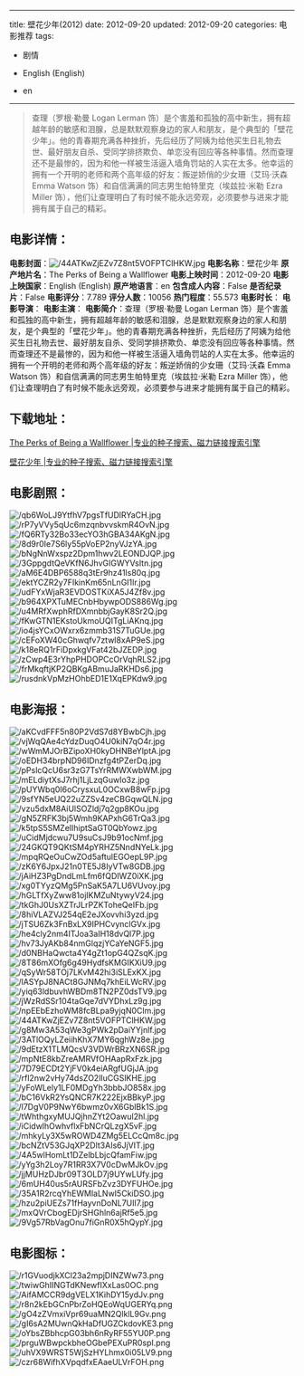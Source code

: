 
---
title: 壁花少年(2012)
date: 2012-09-20
updated: 2012-09-20
categories: 电影推荐
tags:
- 剧情

- English (English)
- en
---


> 查理（罗根·勒曼 Logan Lerman 饰）是个害羞和孤独的高中新生，拥有超越年龄的敏感和泪腺，总是默默观察身边的家人和朋友，是个典型的「壁花少年」。他的青春期充满各种挫折，先后经历了阿姨为给他买生日礼物去世、最好朋友自杀、受同学排挤欺负、单恋没有回应等各种事情。然而查理还不是最惨的，因为和他一样被生活逼入墙角罚站的人实在太多。他幸运的拥有一个开明的老师和两个高年级的好友：叛逆娇俏的少女珊（艾玛·沃森 Emma Watson 饰）和自信满满的同志男生帕特里克（埃兹拉·米勒 Ezra Miller 饰），他们让查理明白了有时候不能永远旁观，必须要参与进来才能拥有属于自己的精彩。

## **电影详情**：

**电影封面**：<img src="https://image.tmdb.org/t/p/w200/44ATKwZjEZv7Z8nt5VOFPTClHKW.jpg" alt="/44ATKwZjEZv7Z8nt5VOFPTClHKW.jpg" title="/44ATKwZjEZv7Z8nt5VOFPTClHKW.jpg">
**电影名称**：壁花少年
**原产地片名**：The Perks of Being a Wallflower
**电影上映时间**：2012-09-20
**电影上映国家**：English (English)
**原产地语言**：en
**包含成人内容**：False
**是否纪录片**：False
**电影评分**：7.789
**评分人数**：10056
**热门程度**：55.573
**电影时长**：
**电影导演**：
**电影主演**：
**电影简介**：查理（罗根·勒曼 Logan Lerman 饰）是个害羞和孤独的高中新生，拥有超越年龄的敏感和泪腺，总是默默观察身边的家人和朋友，是个典型的「壁花少年」。他的青春期充满各种挫折，先后经历了阿姨为给他买生日礼物去世、最好朋友自杀、受同学排挤欺负、单恋没有回应等各种事情。然而查理还不是最惨的，因为和他一样被生活逼入墙角罚站的人实在太多。他幸运的拥有一个开明的老师和两个高年级的好友：叛逆娇俏的少女珊（艾玛·沃森 Emma Watson 饰）和自信满满的同志男生帕特里克（埃兹拉·米勒 Ezra Miller 饰），他们让查理明白了有时候不能永远旁观，必须要参与进来才能拥有属于自己的精彩。

## **下载地址**：
[The Perks of Being a Wallflower |专业的种子搜索、磁力链接搜索引擎](https://movie.amd794.com:2083/?search=The%20Perks%20of%20Being%20a%20Wallflower&ordering=&mode=match_phrase&page_size=10&page=1)

[壁花少年 |专业的种子搜索、磁力链接搜索引擎](https://movie.amd794.com:2083/?search=%E5%A3%81%E8%8A%B1%E5%B0%91%E5%B9%B4&ordering=&mode=match_phrase&page_size=10&page=1)
 

## **电影剧照**：
<img src="https://image.tmdb.org/t/p/original/qb6WoLJ9YtfhV7pgsTfUDlRYaCH.jpg" alt="/qb6WoLJ9YtfhV7pgsTfUDlRYaCH.jpg" title="/qb6WoLJ9YtfhV7pgsTfUDlRYaCH.jpg"><img src="https://image.tmdb.org/t/p/original/rP7yVVy5qUc6mzqnbvvskmR4OvN.jpg" alt="/rP7yVVy5qUc6mzqnbvvskmR4OvN.jpg" title="/rP7yVVy5qUc6mzqnbvvskmR4OvN.jpg"><img src="https://image.tmdb.org/t/p/original/fQ6RTy32Bo33ecYO3hGBA34AKgN.jpg" alt="/fQ6RTy32Bo33ecYO3hGBA34AKgN.jpg" title="/fQ6RTy32Bo33ecYO3hGBA34AKgN.jpg"><img src="https://image.tmdb.org/t/p/original/8d9r0Ie7S6ly55pVoEP2nyVJzYA.jpg" alt="/8d9r0Ie7S6ly55pVoEP2nyVJzYA.jpg" title="/8d9r0Ie7S6ly55pVoEP2nyVJzYA.jpg"><img src="https://image.tmdb.org/t/p/original/bNgNnWxspz2Dpm1hwv2LEONDJQP.jpg" alt="/bNgNnWxspz2Dpm1hwv2LEONDJQP.jpg" title="/bNgNnWxspz2Dpm1hwv2LEONDJQP.jpg"><img src="https://image.tmdb.org/t/p/original/3GppgdtQeVKfN6JhvGIGWYVsItn.jpg" alt="/3GppgdtQeVKfN6JhvGIGWYVsItn.jpg" title="/3GppgdtQeVKfN6JhvGIGWYVsItn.jpg"><img src="https://image.tmdb.org/t/p/original/aM6E4DBP6588q3tEr9hz41ls80q.jpg" alt="/aM6E4DBP6588q3tEr9hz41ls80q.jpg" title="/aM6E4DBP6588q3tEr9hz41ls80q.jpg"><img src="https://image.tmdb.org/t/p/original/ektYCZR2y7FIkinKm65nLnGI1lr.jpg" alt="/ektYCZR2y7FIkinKm65nLnGI1lr.jpg" title="/ektYCZR2y7FIkinKm65nLnGI1lr.jpg"><img src="https://image.tmdb.org/t/p/original/udFYxWjaR3EVDOSTKiXA5J4Zf8v.jpg" alt="/udFYxWjaR3EVDOSTKiXA5J4Zf8v.jpg" title="/udFYxWjaR3EVDOSTKiXA5J4Zf8v.jpg"><img src="https://image.tmdb.org/t/p/original/b964XPXTuMECnbHbywpODS886Wg.jpg" alt="/b964XPXTuMECnbHbywpODS886Wg.jpg" title="/b964XPXTuMECnbHbywpODS886Wg.jpg"><img src="https://image.tmdb.org/t/p/original/u4MRfXwphRfDXmnbbjGayK8Sr2Q.jpg" alt="/u4MRfXwphRfDXmnbbjGayK8Sr2Q.jpg" title="/u4MRfXwphRfDXmnbbjGayK8Sr2Q.jpg"><img src="https://image.tmdb.org/t/p/original/fKwGTN1EKstoUkmoUQITgLiAKnq.jpg" alt="/fKwGTN1EKstoUkmoUQITgLiAKnq.jpg" title="/fKwGTN1EKstoUkmoUQITgLiAKnq.jpg"><img src="https://image.tmdb.org/t/p/original/io4jsYCxOWxrx6zmmb31S7TuGUe.jpg" alt="/io4jsYCxOWxrx6zmmb31S7TuGUe.jpg" title="/io4jsYCxOWxrx6zmmb31S7TuGUe.jpg"><img src="https://image.tmdb.org/t/p/original/cEFoXW40cGhwqfv7ztwl8xAP9eS.jpg" alt="/cEFoXW40cGhwqfv7ztwl8xAP9eS.jpg" title="/cEFoXW40cGhwqfv7ztwl8xAP9eS.jpg"><img src="https://image.tmdb.org/t/p/original/k18eRQ1rFiDpxkgVFat42bJZEDP.jpg" alt="/k18eRQ1rFiDpxkgVFat42bJZEDP.jpg" title="/k18eRQ1rFiDpxkgVFat42bJZEDP.jpg"><img src="https://image.tmdb.org/t/p/original/zCwp4E3rYhpPHDOPCcOrVqhRLS2.jpg" alt="/zCwp4E3rYhpPHDOPCcOrVqhRLS2.jpg" title="/zCwp4E3rYhpPHDOPCcOrVqhRLS2.jpg"><img src="https://image.tmdb.org/t/p/original/frMkqftjKP2QBKgABmuJaRKHDs6.jpg" alt="/frMkqftjKP2QBKgABmuJaRKHDs6.jpg" title="/frMkqftjKP2QBKgABmuJaRKHDs6.jpg"><img src="https://image.tmdb.org/t/p/original/rusdnkVpMzHOhbED1E1XqEPKdw9.jpg" alt="/rusdnkVpMzHOhbED1E1XqEPKdw9.jpg" title="/rusdnkVpMzHOhbED1E1XqEPKdw9.jpg">

## **电影海报**：
<img src="https://image.tmdb.org/t/p/original/aKCvdFFF5n80P2VdS7d8YBwbCjh.jpg" alt="/aKCvdFFF5n80P2VdS7d8YBwbCjh.jpg" title="/aKCvdFFF5n80P2VdS7d8YBwbCjh.jpg"><img src="https://image.tmdb.org/t/p/original/vjWqQAe4cYdzDuqO4U0kiN7qO4r.jpg" alt="/vjWqQAe4cYdzDuqO4U0kiN7qO4r.jpg" title="/vjWqQAe4cYdzDuqO4U0kiN7qO4r.jpg"><img src="https://image.tmdb.org/t/p/original/wWmMJOrBZipoXH0kyDHNBeYlptA.jpg" alt="/wWmMJOrBZipoXH0kyDHNBeYlptA.jpg" title="/wWmMJOrBZipoXH0kyDHNBeYlptA.jpg"><img src="https://image.tmdb.org/t/p/original/oEDH34brpND96IDnzfg4tPZerDq.jpg" alt="/oEDH34brpND96IDnzfg4tPZerDq.jpg" title="/oEDH34brpND96IDnzfg4tPZerDq.jpg"><img src="https://image.tmdb.org/t/p/original/pPslcQcU6sr3zG7TsYrRMWXwbWM.jpg" alt="/pPslcQcU6sr3zG7TsYrRMWXwbWM.jpg" title="/pPslcQcU6sr3zG7TsYrRMWXwbWM.jpg"><img src="https://image.tmdb.org/t/p/original/mELdiytXsJ7rhj1LjLzqGuwlo3z.jpg" alt="/mELdiytXsJ7rhj1LjLzqGuwlo3z.jpg" title="/mELdiytXsJ7rhj1LjLzqGuwlo3z.jpg"><img src="https://image.tmdb.org/t/p/original/pUYWbq0I6oCrysxuL0OCxwB8wFp.jpg" alt="/pUYWbq0I6oCrysxuL0OCxwB8wFp.jpg" title="/pUYWbq0I6oCrysxuL0OCxwB8wFp.jpg"><img src="https://image.tmdb.org/t/p/original/9sfYN5eUQ22uZZSv4zeCBGqwQLN.jpg" alt="/9sfYN5eUQ22uZZSv4zeCBGqwQLN.jpg" title="/9sfYN5eUQ22uZZSv4zeCBGqwQLN.jpg"><img src="https://image.tmdb.org/t/p/original/vzu5dxM8AiUlSOZldj7q2gp8KOu.jpg" alt="/vzu5dxM8AiUlSOZldj7q2gp8KOu.jpg" title="/vzu5dxM8AiUlSOZldj7q2gp8KOu.jpg"><img src="https://image.tmdb.org/t/p/original/gN5ZRFK3bj5Wmh9KAPxhG6TrQa3.jpg" alt="/gN5ZRFK3bj5Wmh9KAPxhG6TrQa3.jpg" title="/gN5ZRFK3bj5Wmh9KAPxhG6TrQa3.jpg"><img src="https://image.tmdb.org/t/p/original/k5tpS5SMZelIhiptSaGT0QbYowz.jpg" alt="/k5tpS5SMZelIhiptSaGT0QbYowz.jpg" title="/k5tpS5SMZelIhiptSaGT0QbYowz.jpg"><img src="https://image.tmdb.org/t/p/original/uCidMjdcwu7U9suCsJ9b91ocNmf.jpg" alt="/uCidMjdcwu7U9suCsJ9b91ocNmf.jpg" title="/uCidMjdcwu7U9suCsJ9b91ocNmf.jpg"><img src="https://image.tmdb.org/t/p/original/24GKQT9QKtSM4pYRHZ5NndNYeLk.jpg" alt="/24GKQT9QKtSM4pYRHZ5NndNYeLk.jpg" title="/24GKQT9QKtSM4pYRHZ5NndNYeLk.jpg"><img src="https://image.tmdb.org/t/p/original/mpqRQeOuCwZOd5aftulEGOepL9P.jpg" alt="/mpqRQeOuCwZOd5aftulEGOepL9P.jpg" title="/mpqRQeOuCwZOd5aftulEGOepL9P.jpg"><img src="https://image.tmdb.org/t/p/original/zK6Y6JpxJ21n0TE5J8IyVTw8GDB.jpg" alt="/zK6Y6JpxJ21n0TE5J8IyVTw8GDB.jpg" title="/zK6Y6JpxJ21n0TE5J8IyVTw8GDB.jpg"><img src="https://image.tmdb.org/t/p/original/jAiHZ3PgDndLmLfm6fQDIWZ0iXK.jpg" alt="/jAiHZ3PgDndLmLfm6fQDIWZ0iXK.jpg" title="/jAiHZ3PgDndLmLfm6fQDIWZ0iXK.jpg"><img src="https://image.tmdb.org/t/p/original/xg0TYyzQMg5PnSaK5A7LU6VUvoy.jpg" alt="/xg0TYyzQMg5PnSaK5A7LU6VUvoy.jpg" title="/xg0TYyzQMg5PnSaK5A7LU6VUvoy.jpg"><img src="https://image.tmdb.org/t/p/original/hGLTfXyZww81ojlKMZuNtywyV24.jpg" alt="/hGLTfXyZww81ojlKMZuNtywyV24.jpg" title="/hGLTfXyZww81ojlKMZuNtywyV24.jpg"><img src="https://image.tmdb.org/t/p/original/tkGhJ0UsXZTrJLrPZKToheQeIFb.jpg" alt="/tkGhJ0UsXZTrJLrPZKToheQeIFb.jpg" title="/tkGhJ0UsXZTrJLrPZKToheQeIFb.jpg"><img src="https://image.tmdb.org/t/p/original/8hiVLAZVJ254qE2eJXovvhi3yzd.jpg" alt="/8hiVLAZVJ254qE2eJXovvhi3yzd.jpg" title="/8hiVLAZVJ254qE2eJXovvhi3yzd.jpg"><img src="https://image.tmdb.org/t/p/original/jTSU6Zk3FnBxLX9IPHCvynclGVx.jpg" alt="/jTSU6Zk3FnBxLX9IPHCvynclGVx.jpg" title="/jTSU6Zk3FnBxLX9IPHCvynclGVx.jpg"><img src="https://image.tmdb.org/t/p/original/he4cly2nm4ITJoa3aIH18dvQl7P.jpg" alt="/he4cly2nm4ITJoa3aIH18dvQl7P.jpg" title="/he4cly2nm4ITJoa3aIH18dvQl7P.jpg"><img src="https://image.tmdb.org/t/p/original/hv73JyAKb84nmGlqzjYCaYeNGF5.jpg" alt="/hv73JyAKb84nmGlqzjYCaYeNGF5.jpg" title="/hv73JyAKb84nmGlqzjYCaYeNGF5.jpg"><img src="https://image.tmdb.org/t/p/original/d0NBHaQwcta4Y4gZt1opG4QZsqK.jpg" alt="/d0NBHaQwcta4Y4gZt1opG4QZsqK.jpg" title="/d0NBHaQwcta4Y4gZt1opG4QZsqK.jpg"><img src="https://image.tmdb.org/t/p/original/8T86mXOfg6g49HydfsKMGIKXiU9.jpg" alt="/8T86mXOfg6g49HydfsKMGIKXiU9.jpg" title="/8T86mXOfg6g49HydfsKMGIKXiU9.jpg"><img src="https://image.tmdb.org/t/p/original/qSyWr58TOj7LKvM42hi3iSLExKX.jpg" alt="/qSyWr58TOj7LKvM42hi3iSLExKX.jpg" title="/qSyWr58TOj7LKvM42hi3iSLExKX.jpg"><img src="https://image.tmdb.org/t/p/original/lASYpJ8NACt8GJNMq7khEiLWcRV.jpg" alt="/lASYpJ8NACt8GJNMq7khEiLWcRV.jpg" title="/lASYpJ8NACt8GJNMq7khEiLWcRV.jpg"><img src="https://image.tmdb.org/t/p/original/yiq63ldbuvhWBDm8TN2PZ0dsTV9.jpg" alt="/yiq63ldbuvhWBDm8TN2PZ0dsTV9.jpg" title="/yiq63ldbuvhWBDm8TN2PZ0dsTV9.jpg"><img src="https://image.tmdb.org/t/p/original/jWzRdSSr104taGqe7dVYDhxLz9g.jpg" alt="/jWzRdSSr104taGqe7dVYDhxLz9g.jpg" title="/jWzRdSSr104taGqe7dVYDhxLz9g.jpg"><img src="https://image.tmdb.org/t/p/original/npEEbEzhoWM8fcBLpa9yjqN0Clm.jpg" alt="/npEEbEzhoWM8fcBLpa9yjqN0Clm.jpg" title="/npEEbEzhoWM8fcBLpa9yjqN0Clm.jpg"><img src="https://image.tmdb.org/t/p/original/44ATKwZjEZv7Z8nt5VOFPTClHKW.jpg" alt="/44ATKwZjEZv7Z8nt5VOFPTClHKW.jpg" title="/44ATKwZjEZv7Z8nt5VOFPTClHKW.jpg"><img src="https://image.tmdb.org/t/p/original/g8Mw3A53qWe3gPWk2pDaiYYjnlf.jpg" alt="/g8Mw3A53qWe3gPWk2pDaiYYjnlf.jpg" title="/g8Mw3A53qWe3gPWk2pDaiYYjnlf.jpg"><img src="https://image.tmdb.org/t/p/original/3ATlOQyLZeiihKhX7MY6qghWz8e.jpg" alt="/3ATlOQyLZeiihKhX7MY6qghWz8e.jpg" title="/3ATlOQyLZeiihKhX7MY6qghWz8e.jpg"><img src="https://image.tmdb.org/t/p/original/9dEtzX1TLMQcsV3VDWrBRzXN6SR.jpg" alt="/9dEtzX1TLMQcsV3VDWrBRzXN6SR.jpg" title="/9dEtzX1TLMQcsV3VDWrBRzXN6SR.jpg"><img src="https://image.tmdb.org/t/p/original/mpNtE8kbZreAMRVfOHAapRxFzk.jpg" alt="/mpNtE8kbZreAMRVfOHAapRxFzk.jpg" title="/mpNtE8kbZreAMRVfOHAapRxFzk.jpg"><img src="https://image.tmdb.org/t/p/original/7D79ECDt2YjFV0k4eiARgfUGjJA.jpg" alt="/7D79ECDt2YjFV0k4eiARgfUGjJA.jpg" title="/7D79ECDt2YjFV0k4eiARgfUGjJA.jpg"><img src="https://image.tmdb.org/t/p/original/rfl2nw2vHy74dsZO2lIuCGSlKHE.jpg" alt="/rfl2nw2vHy74dsZO2lIuCGSlKHE.jpg" title="/rfl2nw2vHy74dsZO2lIuCGSlKHE.jpg"><img src="https://image.tmdb.org/t/p/original/yFoWLely1LF0MDgYh3bbbJO858x.jpg" alt="/yFoWLely1LF0MDgYh3bbbJO858x.jpg" title="/yFoWLely1LF0MDgYh3bbbJO858x.jpg"><img src="https://image.tmdb.org/t/p/original/bC16VkR2YsQNCR7K222EjxBBkyP.jpg" alt="/bC16VkR2YsQNCR7K222EjxBBkyP.jpg" title="/bC16VkR2YsQNCR7K222EjxBBkyP.jpg"><img src="https://image.tmdb.org/t/p/original/l7DgV0P9NwY6bwmz0vX6GblBk1S.jpg" alt="/l7DgV0P9NwY6bwmz0vX6GblBk1S.jpg" title="/l7DgV0P9NwY6bwmz0vX6GblBk1S.jpg"><img src="https://image.tmdb.org/t/p/original/tWhthgxyMUJQjhnZYt2Oawul2hl.jpg" alt="/tWhthgxyMUJQjhnZYt2Oawul2hl.jpg" title="/tWhthgxyMUJQjhnZYt2Oawul2hl.jpg"><img src="https://image.tmdb.org/t/p/original/iCidwlhOwhvflxFbNCrQLzgX5vF.jpg" alt="/iCidwlhOwhvflxFbNCrQLzgX5vF.jpg" title="/iCidwlhOwhvflxFbNCrQLzgX5vF.jpg"><img src="https://image.tmdb.org/t/p/original/mhkyLy3X5wROWD4ZMg5ELCcQm8c.jpg" alt="/mhkyLy3X5wROWD4ZMg5ELCcQm8c.jpg" title="/mhkyLy3X5wROWD4ZMg5ELCcQm8c.jpg"><img src="https://image.tmdb.org/t/p/original/bcNZtV53GJqXP2Dlt3AIs6JjVIT.jpg" alt="/bcNZtV53GJqXP2Dlt3AIs6JjVIT.jpg" title="/bcNZtV53GJqXP2Dlt3AIs6JjVIT.jpg"><img src="https://image.tmdb.org/t/p/original/4A5wlHomLt1DZelbLbjcQfamFiw.jpg" alt="/4A5wlHomLt1DZelbLbjcQfamFiw.jpg" title="/4A5wlHomLt1DZelbLbjcQfamFiw.jpg"><img src="https://image.tmdb.org/t/p/original/yYg3h2Loy7R1RR3X7V0cDwMJkOv.jpg" alt="/yYg3h2Loy7R1RR3X7V0cDwMJkOv.jpg" title="/yYg3h2Loy7R1RR3X7V0cDwMJkOv.jpg"><img src="https://image.tmdb.org/t/p/original/jjMUHzDJbr09T3OLD7j9UYwLUfy.jpg" alt="/jjMUHzDJbr09T3OLD7j9UYwLUfy.jpg" title="/jjMUHzDJbr09T3OLD7j9UYwLUfy.jpg"><img src="https://image.tmdb.org/t/p/original/6mUH40us5rAURSFbZvz3DYFUHOe.jpg" alt="/6mUH40us5rAURSFbZvz3DYFUHOe.jpg" title="/6mUH40us5rAURSFbZvz3DYFUHOe.jpg"><img src="https://image.tmdb.org/t/p/original/35A1R2rcqYhEWMlaLNwI5CkiDSO.jpg" alt="/35A1R2rcqYhEWMlaLNwI5CkiDSO.jpg" title="/35A1R2rcqYhEWMlaLNwI5CkiDSO.jpg"><img src="https://image.tmdb.org/t/p/original/hzu2piUEZs71fHayvnDoNL7UIl7.jpg" alt="/hzu2piUEZs71fHayvnDoNL7UIl7.jpg" title="/hzu2piUEZs71fHayvnDoNL7UIl7.jpg"><img src="https://image.tmdb.org/t/p/original/mxQVrCbogEDjrSHGhln6ajRf5e5.jpg" alt="/mxQVrCbogEDjrSHGhln6ajRf5e5.jpg" title="/mxQVrCbogEDjrSHGhln6ajRf5e5.jpg"><img src="https://image.tmdb.org/t/p/original/9Vg57RbVagOnu7fiGnR0X5hQypY.jpg" alt="/9Vg57RbVagOnu7fiGnR0X5hQypY.jpg" title="/9Vg57RbVagOnu7fiGnR0X5hQypY.jpg">

## **电影图标**：
<img src="https://image.tmdb.org/t/p/original/r1GVuodjkXCl23a2mpjDINZWw73.png" alt="/r1GVuodjkXCl23a2mpjDINZWw73.png" title="/r1GVuodjkXCl23a2mpjDINZWw73.png"><img src="https://image.tmdb.org/t/p/original/twiwGhIINGTdKNewfIXxLas0OC.png" alt="/twiwGhIINGTdKNewfIXxLas0OC.png" title="/twiwGhIINGTdKNewfIXxLas0OC.png"><img src="https://image.tmdb.org/t/p/original/AifAMCCR9dgVELX1KihDY15ydJv.png" alt="/AifAMCCR9dgVELX1KihDY15ydJv.png" title="/AifAMCCR9dgVELX1KihDY15ydJv.png"><img src="https://image.tmdb.org/t/p/original/r8n2kEbGCnPbrZoHQEoWqUGERYq.png" alt="/r8n2kEbGCnPbrZoHQEoWqUGERYq.png" title="/r8n2kEbGCnPbrZoHQEoWqUGERYq.png"><img src="https://image.tmdb.org/t/p/original/gO4zZVmxiVpr69uaMN2QlklL9Gv.png" alt="/gO4zZVmxiVpr69uaMN2QlklL9Gv.png" title="/gO4zZVmxiVpr69uaMN2QlklL9Gv.png"><img src="https://image.tmdb.org/t/p/original/gI6sA2MUwnQkHaDfUGZCkdovKE3.png" alt="/gI6sA2MUwnQkHaDfUGZCkdovKE3.png" title="/gI6sA2MUwnQkHaDfUGZCkdovKE3.png"><img src="https://image.tmdb.org/t/p/original/oYbsZBbhcpG03bh6nRyRF55YU0P.png" alt="/oYbsZBbhcpG03bh6nRyRF55YU0P.png" title="/oYbsZBbhcpG03bh6nRyRF55YU0P.png"><img src="https://image.tmdb.org/t/p/original/prguWBwpckbheOGbePEXuPR0spI.png" alt="/prguWBwpckbheOGbePEXuPR0spI.png" title="/prguWBwpckbheOGbePEXuPR0spI.png"><img src="https://image.tmdb.org/t/p/original/uhVX9WRST5WjSzHYLhmx0i05LV9.png" alt="/uhVX9WRST5WjSzHYLhmx0i05LV9.png" title="/uhVX9WRST5WjSzHYLhmx0i05LV9.png"><img src="https://image.tmdb.org/t/p/original/czr68WifhXVpqdfxEAaeULVrFOH.png" alt="/czr68WifhXVpqdfxEAaeULVrFOH.png" title="/czr68WifhXVpqdfxEAaeULVrFOH.png">
